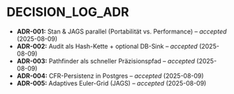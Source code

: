 # DECISION_LOG_ADR

- **ADR-001:** Stan & JAGS parallel (Portabilität vs. Performance) – *accepted* (2025-08-09)
- **ADR-002:** Audit als Hash-Kette + optional DB-Sink – *accepted* (2025-08-09)
- **ADR-003:** Pathfinder als schneller Präzisionspfad – *accepted* (2025-08-09)
- **ADR-004:** CFR-Persistenz in Postgres – *accepted* (2025-08-09)
- **ADR-005:** Adaptives Euler-Grid (JAGS) – *accepted* (2025-08-09)
